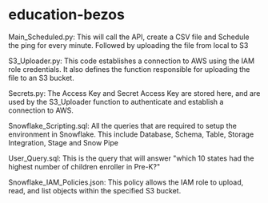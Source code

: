 # education-bezos

Main_Scheduled.py:
This will call the API, create a CSV file and Schedule the ping for every minute.
Followed by uploading the file from local to S3

S3_Uploader.py:
This code establishes a connection to AWS using the IAM role credentials. It also defines the function responsible for uploading the file to an S3 bucket.

Secrets.py:
The Access Key and Secret Access Key are stored here, and are used by the S3_Uploader function to authenticate and establish a connection to AWS.

Snowflake_Scripting.sql:
All the queries that are required to setup the environment in Snowflake. This include Database, Schema, Table, Storage Integration, Stage and Snow Pipe

User_Query.sql:
This is the query that will answer "which 10 states had the highest number of children enroller in Pre-K?"

Snowflake_IAM_Policies.json:
This policy allows the IAM role to upload, read, and list objects within the specified S3 bucket.